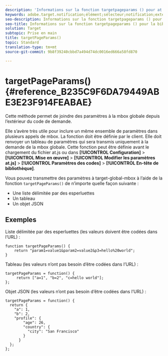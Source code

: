 ```yaml
---
description: 'Informations sur la fonction targetpageparams () pour at. js. '
keywords: adobe.target.notification;élément;sélecteur;notification;extension
seo-description: Informations sur la fonction targetpageparams () pour la bibliothèque JavaScript d'Adobe Target at. js.
seo-title: Informations sur la fonction targetpageparams () pour la bibliothèque JavaScript d'Adobe Target at. js.
solution: Target
subtopic: Prise en main
title: targetPageParams()
topic: Standard
translation-type: tm+mt
source-git-commit: 9b8f39240cbbd7a494d74dc0016ed666a58fd870

---
```



# targetPageParams() {#reference_B235C9F6DA79449ABE3E23F914FEABAE}

Cette méthode permet de joindre des paramètres à la mbox globale depuis l’extérieur du code de demande.

Elle s’avère très utile pour inclure un même ensemble de paramètres dans plusieurs appels de mbox. La fonction doit être définie par le client. Elle doit renvoyer un tableau de paramètres qui sera transmis uniquement à la demande de la mbox globale. Cette fonction peut être définie avant le chargement du fichier at.js ou dans **[!UICONTROL Configuration]** &gt; **[!UICONTROL Mise en œuvre]** &gt; **[!UICONTROL Modifier les paramètres at.js]** &gt; **[!UICONTROL Paramètres des codes]** &gt; **[!UICONTROL En-tête de bibliothèque]**.

Vous pouvez transmettre des paramètres à target-global-mbox à l’aide de la fonction `targetPageParams()` de n’importe quelle façon suivante :

* Une liste délimitée par des esperluettes
* Un tableau
* Un objet JSON

## Exemples

Liste délimitée par des esperluettes (les valeurs doivent être codées dans l’URL) :

```
function targetPageParams() { 
    return "param1=value1&param2=value2&p3=hello%20world"; 
}
```

Tableau (les valeurs n’ont pas besoin d’être codées dans l’URL) :

```
targetPageParams = function() { 
     return ["a=1", "b=2", "c=hello world"]; 
};
```

Objet JSON (les valeurs n’ont pas besoin d’être codées dans l’URL) :

```
targetPageParams = function() { 
  return { 
    "a": 1, 
    "b": 2, 
    "profile": { 
        "age": 26, 
        "country": { 
          "city": "San Francisco" 
        } 
      } 
  }; 
};
```
